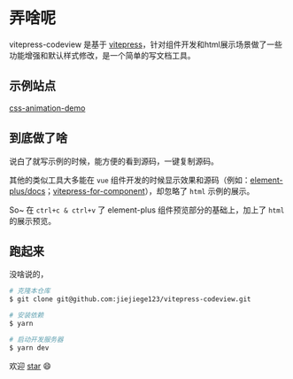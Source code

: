 # 弄啥呢
vitepress-codeview 是基于 [vitepress](https://github.com/vuejs/vitepress)，针对组件开发和html展示场景做了一些功能增强和默认样式修改，是一个简单的写文档工具。

## 示例站点
[css-animation-demo](http://animation-demo.zemengzhou.top)

## 到底做了啥
说白了就写示例的时候，能方便的看到源码，一键复制源码。

其他的类似工具大多能在 `vue` 组件开发的时候显示效果和源码（例如：[element-plus/docs](https://github.com/element-plus/element-plus/tree/dev/docs)；[vitepress-for-component](https://github.com/dewfall123/vitepress-for-component)），却忽略了 `html` 示例的展示。

So~  在 `ctrl+c & ctrl+v` 了 element-plus 组件预览部分的基础上，加上了 `html` 的展示预览。

## 跑起来
没啥说的，
``` sh
# 克隆本仓库
$ git clone git@github.com:jiejiege123/vitepress-codeview.git

# 安装依赖
$ yarn

# 启动开发服务器
$ yarn dev
```
欢迎 [star](https://github.com/jiejiege123/vitepress-codeview) :smile: